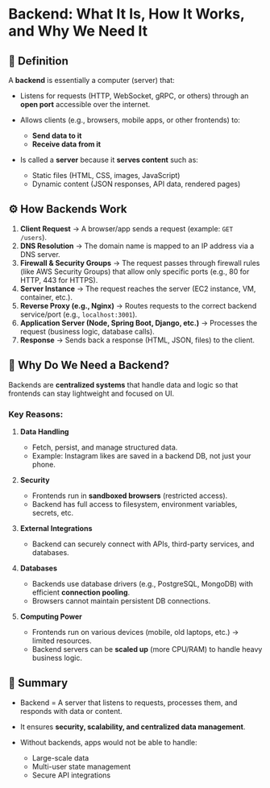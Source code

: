 # Backend: What It Is, How It Works, and Why We Need It

## 📌 Definition

A **backend** is essentially a computer (server) that:

* Listens for requests (HTTP, WebSocket, gRPC, or others) through an **open port** accessible over the internet.
* Allows clients (e.g., browsers, mobile apps, or other frontends) to:

  * **Send data to it**
  * **Receive data from it**
* Is called a **server** because it **serves content** such as:

  * Static files (HTML, CSS, images, JavaScript)
  * Dynamic content (JSON responses, API data, rendered pages)

## ⚙️ How Backends Work

1. **Client Request** → A browser/app sends a request (example: `GET /users`).
2. **DNS Resolution** → The domain name is mapped to an IP address via a DNS server.
3. **Firewall & Security Groups** → The request passes through firewall rules (like AWS Security Groups) that allow only specific ports (e.g., 80 for HTTP, 443 for HTTPS).
4. **Server Instance** → The request reaches the server (EC2 instance, VM, container, etc.).
5. **Reverse Proxy (e.g., Nginx)** → Routes requests to the correct backend service/port (e.g., `localhost:3001`).
6. **Application Server (Node, Spring Boot, Django, etc.)** → Processes the request (business logic, database calls).
7. **Response** → Sends back a response (HTML, JSON, files) to the client.

## 🔎 Why Do We Need a Backend?

Backends are **centralized systems** that handle data and logic so that frontends can stay lightweight and focused on UI.

### Key Reasons:

1. **Data Handling**

   * Fetch, persist, and manage structured data.
   * Example: Instagram likes are saved in a backend DB, not just your phone.

2. **Security**

   * Frontends run in **sandboxed browsers** (restricted access).
   * Backend has full access to filesystem, environment variables, secrets, etc.

3. **External Integrations**

   * Backend can securely connect with APIs, third-party services, and databases.

4. **Databases**

   * Backends use database drivers (e.g., PostgreSQL, MongoDB) with efficient **connection pooling**.
   * Browsers cannot maintain persistent DB connections.

5. **Computing Power**

   * Frontends run on various devices (mobile, old laptops, etc.) → limited resources.
   * Backend servers can be **scaled up** (more CPU/RAM) to handle heavy business logic.

## 📝 Summary

* Backend = A server that listens to requests, processes them, and responds with data or content.
* It ensures **security, scalability, and centralized data management**.
* Without backends, apps would not be able to handle:

  * Large-scale data
  * Multi-user state management
  * Secure API integrations

